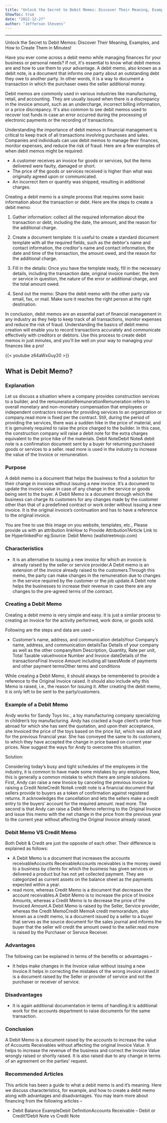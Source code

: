 ```yaml
---
title: "Unlock the Secret to Debit Memos: Discover Their Meaning, Examples, and How to Create Them in Minutes!"
ShowToc: true 
date: "2022-12-27"
author: "Jefferson Stevens"
---
```

*****
Unlock the Secret to Debit Memos: Discover Their Meaning, Examples, and How to Create Them in Minutes!

Have you ever come across a debit memo while managing finances for your business or personal needs? If not, it's essential to know what debit memos are and how to use them to your advantage. A debit memo, also known as a debit note, is a document that informs one party about an outstanding debt they owe to another party. In other words, it is a way to document a transaction in which the purchaser owes the seller additional money. 

Debit memos are commonly used in various industries like manufacturing, retail, and accounting. They are usually issued when there is a discrepancy in the invoice amount, such as an undercharge, incorrect billing information, or a price discrepancy. It's also common to see debit memos used to recover lost funds in case an error occurred during the processing of electronic payments or the recording of transactions. 

Understanding the importance of debit memos in financial management is critical to keep track of all transactions involving purchases and sales. Companies and individuals can use debit memos to manage their finances, monitor expenses, and reduce the risk of fraud. Here are a few examples of when debit memos might be required:

- A customer receives an invoice for goods or services, but the items delivered were faulty, damaged or short.
- The price of the goods or services received is higher than what was originally agreed upon or communicated.
- An incorrect item or quantity was shipped, resulting in additional charges.

Creating a debit memo is a simple process that requires some basic information about the transaction or debt. Here are the steps to create a debit memo:

1. Gather information: collect all the required information about the transaction or debt, including the date, the amount, and the reason for the additional charge.

2. Create a document template: It is useful to create a standard document template with all the required fields, such as the debtor's name and contact information, the creditor's name and contact information, the date and time of the transaction, the amount owed, and the reason for the additional charge.

3. Fill in the details: Once you have the template ready, fill in the necessary details, including the transaction date, original invoice number, the item or service in question, the nature of the error or additional charge, and the total amount owed.

4. Send out the memo: Share the debit memo with the other party via email, fax, or mail. Make sure it reaches the right person at the right destination.

In conclusion, debit memos are an essential part of financial management in any industry as they help to keep track of all transactions, monitor expenses and reduce the risk of fraud. Understanding the basics of debit memo creation will enable you to record transactions accurately and communicate effectively with creditors or debtors. Use this process to create debit memos in just minutes, and you'll be well on your way to managing your finances like a pro!

{{< youtube z64aWxGuy20 >}} 



## What is Debit Memo?
 
### Explanation
 
Let us discuss a situation where a company provides construction services to a builder, and the remunerationRemunerationRemuneration refers to overall monetary and non-monetary compensation that employees or independent contractors receive for providing services to an organization or company.read more is fixed per the contract. Still, during the period of providing the services, there was a sudden hike in the price of material, and it is genuinely required to raise the price charged to the builder. In this case, the construction company will raise a debit note for the extra charges equivalent to the price hike of the materials. Debit NoteDebit NoteA debit note is a confirmation document sent by a buyer for returning purchased goods or services to a seller. read more is used in the industry to increase the value of the Invoice or remuneration.
 
### Purpose
 
A debit memo is a document that helps the business to find a solution for their change in invoices without issuing a new invoice. It’s a document to update the invoice value in case of any change in the service or goods being sent to the buyer. A Debit Memo is a document through which the business can charge its customers for any changes made by the customer other than that of a predefined contract or work order without issuing a new invoice. It is the original invoice’s continuation and has to have a reference to the original invoice.
 
 You are free to use this image on you website, templates, etc.,  Please provide us with an attribution linkHow to Provide Attribution?Article Link to be HyperlinkedFor eg:Source: Debit Memo (wallstreetmojo.com) 
 
### Characteristics
 
- It is an alternative to issuing a new invoice for which an invoice is already raised by the seller or service provider.A Debit memo is an extension of the invoice already raised to the customers.Through this memo, the party can make changes in the remuneration due to changes in the service required by the customer or the job update.A Debit note helps the businesses to increase their revenue in case there are any changes to the pre-agreed terms of the contract.

 
### Creating a Debit Memo
 
Creating a debit memo is very simple and easy. It is just a similar process to creating an Invoice for the activity performed, work done, or goods sold.
 
Following are the steps and data are used –
 
- Customer’s name, address, and communication detailsYour Company’s name, address, and communication detailsTax Details of your company as well as the other companyItem Description, Quantity, Rate per unit, Total Taxable valueInvoice Number and Invoice dateDetails of the transactionsFinal Invoice Amount including all taxesMode of payments and other payment termsOther terms and conditions

 
While creating a Debit Memo, it should always be remembered to provide a reference to the Original Invoice raised. It should also include why this Memo is raised, i.e., the reason for issuing it. After creating the debit memo, it is only left to be sent to the party/customers.
 
### Example of a Debit Memo
 
Andy works for Sandy Toys Inc., a toy manufacturing company specializing in children’s toy manufacturing. Andy has cracked a huge client’s order from abroad for which she has sent the quotation, and upon their acceptance, she Invoiced the price of the toys based on the price list, which was old and for the previous financial year. She has conveyed the same to its customers, to which they have accepted the change in price based on current year prices. Now suggest the ways for Andy to overcome this situation.
 
Solution: 
 
Considering today’s busy and tight schedules of the employees in the industry, it is common to have made some mistakes by any employee. Now, this is generally a common mistake to which there are simple solutions. First, Andy can raise a new Invoice by canceling the previous invoice by raising a Credit NoteCredit NoteA credit note is a financial document that sellers provide to buyers as a token of confirmation against registered returns. It acknowledges the cancellation and lets the sellers make a credit entry to the buyers’ account for the required amount. read more. The second is that Andy can raise a Debit Memo referring to the Original Invoice and issue this memo with the net change in the price from the previous year to the current year without affecting the Original Invoice already raised.
 
### Debit Memo VS Credit Memo
 
Both Debit & Credit are just the opposite of each other. Their difference is explained as follows:
 
- A Debit Memo is a document that increases the accounts receivableAccounts ReceivableAccounts receivables is the money owed to a business by clients for which the business has given services or delivered a product but has not yet collected payment. They are categorized as current assets on the balance sheet as the payments expected within a year.
 - read more, whereas Credit Memo is a document that decreases the account receivables.A Debit Memo is to increase the price of Invoice Amounts, whereas a Credit Memo is to decrease the price of the Invoiced Amount.A Debit Memo is raised by the Seller, Service provider, whereas the Credit MemoCredit MemoA credit memorandum, also known as a credit memo, is a document issued by a seller to a buyer that serves as the source document for the sales journal and informs the buyer that the seller will credit the amount owed to the seller.read more is raised by the Purchaser or Service Receiver.

 
### Advantages
 
The following can be explained in terms of the benefits or advantages –
 
- It helps make changes in the Invoice value without issuing a new Invoice.It helps in correcting the mistakes of the wrong invoice raised.It is a document raised by the Seller or provider of service and not the purchaser or receiver of service.

 
### Disadvantages
 
- It is again additional documentation in terms of handling.It is additional work for the accounts department to raise documents for the same transaction.

 
### Conclusion
 
A Debit Memo is a document raised by the accounts to increase the value of Accounts Receivables without affecting the original Invoice Value. It helps to increase the revenue of the business and correct the Invoice Value wrongly raised or shortly raised. It is also raised due to any change in terms of an agreement on the parties’ request.
 
### Recommended Articles
 
This article has been a guide to what a debit memo is and it’s meaning. Here we discuss characteristics, for example, and how to create a debit memo along with advantages and disadvantages. You may learn more about financing from the following articles –
 
- Debit Balance ExampleDebit DefinitionAccounts Receivable – Debit or Credit?Debit Note vs Credit Note




